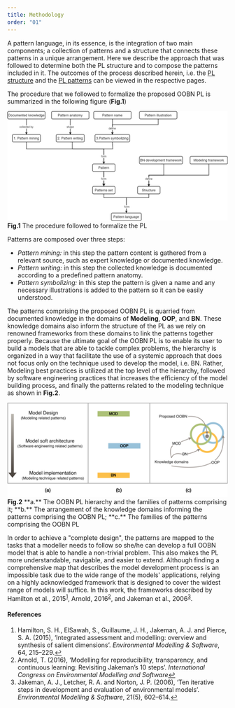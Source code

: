 ```yaml
---
title: Methodology
order: "01"
---
```


A pattern language, in its essence, is the integration of two main components; a collection of patterns and a structure that connects these patterns in a unique arrangement. Here we describe the approach that was followed to determine both the PL structure and to compose the patterns included in it. The outcomes of the process described herein, i.e. the <span><a href="{{- site.baseurl -}}{%- link _pages/pl_structure.md -%}">PL structure</a></span> and the <span><a href="{{- site.baseurl -}}{%- link _pages/Patterns_gallery.md -%}">PL patterns</a></span> can be viewed in the respective pages.

The procedure that we followed to formalize the proposed OOBN PL is summarized in the following figure (**Fig.1**)

<a href="images/pages_imgs/PL_onto.png" onclick="window.open(this.href); return false;">
  <img src="images/pages_imgs/PL_onto.png" alt="image" class="page_img">
</a>
<b>Fig.1</b> The procedure followed to formalize the PL

Patterns are composed over three steps:

- *Pattern mining:* in this step the pattern content is gathered from a relevant source, such as expert knowledge or documented knowledge.
- *Pattern writing:* in this step the collected knowledge is documented according to a predefined pattern anatomy.
- *Pattern symbolizing:* in this step the pattern is given a name and any necessary illustrations is added to the pattern so it can be easily understood.

The patterns comprising the proposed OOBN PL is quarried from documented knowledge in the domains of **Modeling**, **OOP**, and **BN**. These knowledge domains also inform the structure of the PL as we rely on renowned frameworks from these domains to link the patterns together properly. Because the ultimate goal of the OOBN PL is to enable its user to build a models that are able to tackle complex problems, the hierarchy is organized in a way that facilitate the use of a systemic approach that does not focus only on the technique used to develop the model, i.e. BN. Rather, Modeling best practices is utilized at the top level of the hierarchy, followed by software engineering practices that increases the efficiency of the model building process, and finally the patterns related to the modeling technique as shown in **Fig.2**.


<a href="images/pages_imgs/domains_hrcy.png" onclick="window.open(this.href); return false;">
  <img src="images/pages_imgs/domains_hrcy.png" alt="image" class="page_img">
</a>
<b>Fig.2</b> **a.** The OOBN PL hierarchy and the families of patterns comprising it; **b.** The arrangement of the knowledge domains informing the patterns comprising the OOBN PL; **c.** The families of the patterns comprising the OOBN PL


In order to achieve a "complete design", the patterns are mapped to the tasks that a modeller needs to follow so she/he can develop a full OOBN model that is able to handle a non-trivial problem. This also makes the PL more understandable, navigable, and easier to extend. Although finding a comprehensive map that describes the model development process is an impossible task due to the wide range of the models' applications, relying on a highly acknowledged framework that is designed to cover the widest range of models will suffice. In this work, the frameworks described by <span class="intxt_ref">Hamilton et al., 2015<sup><a href="#ref_ham15" id="hamilton15">1</a></sup></span>, <span class="intxt_ref"> Arnold, 2016<sup><a href="#ref_arno15" id="arnold15">2</a></sup></span>, and <span class="intxt_ref">Jakeman et al., 2006<sup><a href="#ref_jak06" id="jakman5">3</a></sup></span>.


<section id="refs" class="refs_section">
    <h4 class="refs_title">References</h4>
        <ol>
            <li id="ref_ham15">Hamilton, S. H., ElSawah, S., Guillaume, J. H., Jakeman, A. J. and Pierce, S. A. (2015), ‘Integrated assessment and modelling: overview and synthesis of salient dimensions’. <i>Environmental Modelling & Software</i>, 64, 215–229.<a href="#hamilton15">↩</a></li>
            <li id="ref_arno15">Arnold, T. (2016), ‘Modelling for reproducibility, transparency, and continuous learning: Revisiting Jakeman’s 10 steps’. <i>International Congress on Environmental Modelling and Software</i><a href="#arnold15">↩</a></li>
            <li id="ref_jak06">Jakeman, A. J., Letcher, R. A. and Norton, J. P. (2006), ‘Ten iterative steps in development and evaluation of environmental models’. <i>Environmental Modelling & Software</i>, 21(5), 602–614.<a href="#jakman06">↩</a></li>
        </ol>
</section>

